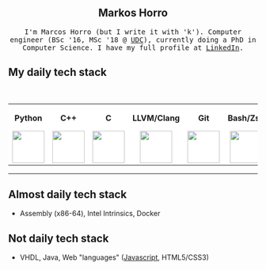 
<h2 align="center">Markos Horro</h2> 

<p align="center"> <samp>I'm Marcos Horro (but I write it with 'k'). Computer engineer (BSc '16, MSc '18 @ <a href="https://www.udc.gal/en/" alt="Universidade da Coruña">UDC</a>), currently doing a PhD in Computer Science. I have my full profile at <a href="https://www.linkedin.com/in/marcoshorro/">LinkedIn</a>.
  
## My daily tech stack

<br>
<table style="background:white">
<tbody>

<tr>
<td align="center" width="16%">
  <p><b><center>Python</center></b></p>
  <a href="https://www.python.org/" alt="Python 3">
    <img height=65px src="https://img.icons8.com/color/2x/python.png">
  </a>
</td>
  
<td align="center" width="16%">
  <p><b><center>C++</center></b></p>
  <a href="https://www.youtube.com/watch?v=uTxRF5ag27A&t=5400s&ab_channel=LexFridman" alt="C++">
    <img height=65px src="https://isocpp.org/assets/images/cpp_logo.png"> 
  </a>
</td>

<td align="center" width="16%">
  <p><b><center>C</center></b></p>
  <a href="https://www.youtube.com/watch?v=de2Hsvxaf8M&ab_channel=Computerphile" alt="C">
    <img height=65px src="https://encrypted-tbn0.gstatic.com/images?q=tbn%3AANd9GcREgU2c6mPvCxrnBNTk-fgjY8juslOnIBWq9Q&usqp=CAU">
  </a>
</td> 

<td align="center" width="16%">
  <p><b><center>LLVM/Clang</center></b></p>
  <a href="https://llvm.org/" alt="LLVM">
    <img height=65px src="https://llvm.org/img/LLVMWyvernSmall.png"> 
  </a>
</td>

<td align="center" width="16%">
  <p><b><center>Git</center></b></p>
  <a href="#" alt="Git">
    <img height=65px src="https://jartigag.xyz/assets/images/posts/git.png"> 
  </a>
</td>
  
  <td align="center" width="16%">
  <p><b><center>Bash/Zsh</center></b></p>
  <a href="#" alt="Bash">
    <img height=65px  src="https://ih1.redbubble.net/image.873712185.1372/st,small,507x507-pad,600x600,f8f8f8.jpg"> 
  </a>
</td>

</tr>

</tbody>
</table>

<hr>
  
## Almost daily tech stack

  * Assembly (x86-64), Intel Intrinsics, Docker
  
## Not daily tech stack
  * VHDL, Java, Web "languages" (<a href="https://www.destroyallsoftware.com/talks/wat" alt="WAT">Javascript</a>, HTML5/CSS3)

